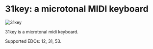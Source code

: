# 31key: a microtonal MIDI keyboard

![31key](https://user-images.githubusercontent.com/65870/32726098-9c6cfa6c-c86f-11e7-9dd6-b4f18a011096.png)

31key is a microtonal midi keyboard.

Supported EDOs: 12, 31, 53.
